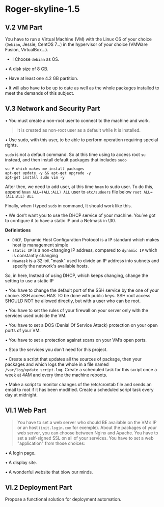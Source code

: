 # Roger-skyline-1.5

## V.2 VM Part

You have to run a Virtual Machine (VM) with the Linux OS of your choice (`Debian`, Jessie, CentOS 7...) in the hypervisor of your choice (VMWare Fusion, VirtualBox...).

- I Choose `debian` as OS.

• A disk size of 8 GB.

• Have at least one 4.2 GB partition.

• It will also have to be up to date as well as the whole packages installed to meet the demands of this subject.

## V.3 Network and Security Part

• You must create a non-root user to connect to the machine and work.

> It is created as non-root user as a default while It is installed.

• Use sudo, with this user, to be able to perform operation requiring special rights.

`sudo` is not a default command. So at this time using to access root `su` instead, and then install default packages that includes `sudo`

    su # which makes me install packages
    apt-get update -y && apt-get upgrade -y
    apt-get install sudo vim -y

After then, we need to add user, at this time `hnam` to sudo user. To do this, append `hnam ALL=(ALL:ALL) ALL` user to `etc/sudoers` file below `root ALL=(ALL:ALL) ALL`

Finally, when I typed `sudo` in command, It should work like this.

• We don’t want you to use the DHCP service of your machine. You’ve got to configure it to have a static IP and a Netmask in \30.

**Definintions**

- `DHCP`, Dynamic Host Configuration Protocol is a IP standard which makes host ip management simple
- `static IP` is a non-changing IP address, compared to `dynamic IP` which is constantly changing
- `Newmask` is a 32-bit "mask" used to divide an IP address into subnets and specify the network's available hosts.

So, in here, Instead of using DHCP, which keeps changing, change the setting to use a static IP

• You have to change the default port of the SSH service by the one of your choice. SSH access HAS TO be done with public keys. SSH root access SHOULD NOT be allowed directly, but with a user who can be root.

• You have to set the rules of your firewall on your server only with the services used outside the VM.

• You have to set a DOS (Denial Of Service Attack) protection on your open ports of your VM.

• You have to set a protection against scans on your VM’s open ports.

• Stop the services you don’t need for this project.

• Create a script that updates all the sources of package, then your packages and which logs the whole in a file named `/var/log/update_script.log`. Create a scheduled task for this script once a week at 4AM and every time the machine reboots.

• Make a script to monitor changes of the /etc/crontab file and sends an email to root if it has been modified. Create a scheduled script task every day at midnight.

## VI.1 Web Part

> You have to set a web server who should BE available on the VM’s IP or an host (`init.login.com` for exemple). About the packages of your web server, you can choose
between Nginx and Apache. You have to set a self-signed SSL on all of your services.
You have to set a web "application" from those choices:

• A login page.

• A display site.

• A wonderful website that blow our minds.

## VI.2 Deployment Part

Propose a functional solution for deployment automation.